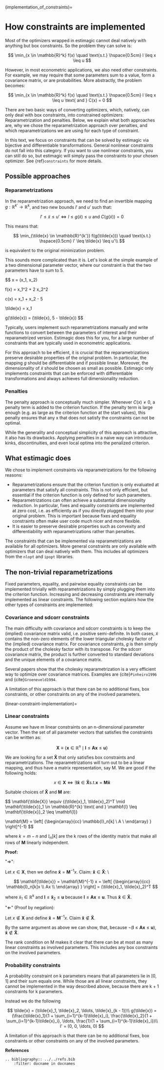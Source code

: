 (implementation_of_constraints)=

# How constraints are implemented

Most of the optimizers wrapped in estimagic cannot deal natively with anything but box
constraints. So the problem they can solve is:

$$
\min_{x \in \mathbb{R}^k} f(x) \quad \text{s.t.} \hspace{0.5cm} l \leq x \leq u
$$

However, in most econometric applications, we also need other constraints. For example,
we may require that some parameters sum to a value, form a covariance matrix, or are
probabilities. More abstractly, the problem becomes:

$$
\min_{x \in \mathbb{R}^k} f(x) \quad \text{s.t.} \hspace{0.5cm} l \leq x \leq u
\text{  and  } C(x) = 0
$$

There are two basic ways of converting optimizers, which, natively, can only deal with
box constraints, into constrained optimizers: Reparametrization and penalties. Below, we
explain what both approaches are, why we chose the reparametrization approach over
penalties, and which reparametrizations we are using for each type of constraint.

In this text, we focus on constraints that can be solved by estimagic via bijective and
differentiable transformations. General nonlinear constraints do not fall into this
category. If you want to use nonlinear constraints, you can still do so, but estimagic
will simply pass the constraints to your chosen optimizer. See {ref}`constraints` for
more details.

## Possible approaches

### Reparametrizations

In the reparametrization approach, we need to find an invertible mapping
$g : \mathbb{R}^{k'} \to \mathbb{R}^k$, and two new bounds $l'$ and $u'$ such that:

$$
l' \leq \tilde{x} \leq u' \iff l \leq g(\tilde{x}) \leq u \text {  and  }
C(g(\tilde{x})) = 0
$$

This means that:

$$
\min_{\tilde{x} \in \mathbb{R}^{k'}} f(g(\tilde{x})) \quad \text{s.t.}
\hspace{0.5cm} l' \leq \tilde{x} \leq u'\\
$$

is equivalent to the original minimization problem.

This sounds more complicated than it is. Let's look at the simple example of a two
dimensional parameter vector, where our constraint is that the two parameters have to
sum to 5.

$$
x = (x_1, x_2)

f(x) = x_1^2 + 2 x_2^2

c(x) = x_1 + x_2 - 5

\tilde{x} = x_1

g(\tilde{x}) = (\tilde{x}, 5 - \tilde{x})
$$

Typically, users implement such reparametrizations manually and write functions to
convert between the parameters of interest and their reparametrized version. Estimagic
does this for you, for a large number of constraints that are typically used in
econometric applications.

For this approach to be efficient, it is crucial that the reparametrizations preserve
desirable properties of the original problem. In particular, the mapping $g$ should be
differentiable and if possible linear. Moreover, the dimensionality of $\tilde{x}$
should be chosen as small as possible. Estimagic only implements constraints that can be
enforced with differentiable transformations and always achieves full dimensionality
reduction.

### Penalties

The penalty approach is conceptually much simpler. Whenever $C(x) \neq 0$, a penalty
term is added to the criterion function. If the penalty term is large enough (e.g. as
large as the criterion function at the start values), this penalty ensures that any x
that does not satisfy the constraints can not be optimal.

While the generality and conceptual simplicity of this approach is attractive, it also
has its drawbacks. Applying penalties in a naive way can introduce kinks,
discontinuities, and even local optima into the penalized criterion.

## What estimagic does

We chose to implement constraints via reparametrizations for the following reasons:

- Reparametrizations ensure that the criterion function is only evaluated at parameters
  that satisfy all constraints. This is not only efficient, but essential if the
  criterion function is only defined for such parameters.
- Reparametrizations can often achieve a substantial dimensionality reduction. In
  particular, fixes and equality constraints are implemented at zero cost, i.e. as
  efficiently as if you directly plugged them into your original problem. This is
  important because fixes and equality constraints often make user code much nicer and
  more flexible.
- It is easier to preserve desirable properties such as convexity and differentiability
  with reparametrizations rather than penalties.

The constraints that can be implemented via reparametrizations are available for all
optimizers. More general constraints are only available with optimizers that can deal
natively with them. This includes all optimizers from the `nlopt` and `ipopt` libraries.

## The non-trivial reparametrizations

Fixed parameters, equality, and pairwise equality constraints can be implemented
trivially with reparametrizations by simply plugging them into the criterion function.
Increasing and decreasing constraints are internally implemented as linear constraints.
The following section explains how the other types of constraints are implemented:

### Covariance and sdcorr constraints

The main difficulty with covariance and sdcorr constraints is to keep the (implied)
covariance matrix valid, i.e. positive semi-definite. In both cases, $\tilde{x}$
contains the non-zero elements of the lower triangular cholesky factor of the (implied)
covariance matrix. For covariance constraints, $g$ is then simply the product of the
cholesky factor with its transpose. For the sdcorr covariance matrix, the product is
further converted to standard deviations and the unique elements of a covariance matrix.

Several papers show that the cholesky reparametrization is a very efficient way to
optimize over covariance matrices. Examples are {cite}`Pinheiro1996` and
{cite}`Groeneveld1994`.

A limitation of this approach is that there can be no additional fixes, box constraints,
or other constraints on any of the involved parameters.

(linear-constraint-implementation)=

### Linear constraints

Assume we have m linear constraints on an n-dimensional parameter vector. Then the set
of all parameter vectors that satisfies the constraints can be written as:

$$
\mathbf{X} \equiv \{\mathbf{x} \in \mathbb{R}^n \mid \mathbf{l} \leq \mathbf{Ax}
\leq \mathbf{u}\}
$$

We are looking for a set $\mathbf{\tilde{X}}$ that only satisfies box constraints and
reparametrizations. The reparametrizations will turn out to be a linear mapping, and
thus have a matrix representation, say M. We are good if the following holds:

$$
x \in \mathbf{X} \iff \exists \mathbf{\tilde{x}} \in \mathbf{\tilde{X}} \text{s.t.}
\mathbf{x} = \mathbf{M\tilde{x}}
$$

Suitable choices of $\mathbf{\tilde{X}}$ and $\mathbf{M}$ are:

$$
\mathbf{\tilde{X}} \equiv \{(\tilde{x}_1, \tilde{x}_2)^T \mid \mathbf{\tilde{x}}_1
\in \mathbb{R}^{k} \text{ and } \mathbf{l} \leq \mathbf{\tilde{x}}_2 \leq \mathbf{l}\}

\mathbf{M} =
    \left[ {\begin{array}{cc}
    \mathbb{I}_n[k] \\
    A \\
    \end{array} } \right]^{-1}
$$

where $k = m - n$ and $\mathbb{I}_n[k]$ are the k rows of the identity matrix that make
all rows of $\mathbf{M}$ linearly independent.

**Proof:**

"$\Rightarrow$":

Let $x\in \mathbf{X}$, then we define $\mathbf{\tilde{x}} = \mathbf{M}^{-1} x$. Claim:
$\mathbf{\tilde{x}}  \in \mathbf{\tilde{X}}$: \\

$$
\mathbf{\tilde{x}}  = \mathbf{M}^{-1} x =   \left[ {\begin{array}{cc}      \mathbb{I}_n[k]x \\      Ax \\     \end{array} } \right]     = (\tilde{x}_1, \tilde{x}_2)^T
$$

where $\tilde{x}_1 \in \mathbb{R}^k$ and
$\mathbf{l} \leq \mathbf{\tilde{x}}_2 \leq \mathbf{u}$ because
$\mathbf{l} \leq \mathbf{Ax} \leq \mathbf{u}$. Thus
$\mathbf{\tilde{x}} \in \mathbf{\tilde{X}}$.

"$\Leftarrow$" (Proof by negation):

Let $x \not\in \mathbf{X}$ and define $\mathbf{\tilde{x}} = \mathbf{M}^{-1} x$. Claim
$\mathbf{\tilde{x}}  \not\in \mathbf{\tilde{X}}$.

By the same argument as above we can show, that, because
$\neg(\mathbf{l} \leq \mathbf{Ax} \leq \mathbf{u})$,
$\mathbf{\tilde{x}}  \not\in \mathbf{\tilde{X}}$.

The rank condition on M makes it clear that there can be at most as many linear
constraints as involved parameters. This includes any box constraints on the involved
parameters.

### Probability constraints

A probability constraint on k parameters means that all parameters lie in $[0, 1]$ and
their sum equals one. While those are all linear constraints, they cannot be implemented
in the way described above, because there are k + 1 constraints for k parameters.

Instead we do the following

$$
\tilde{x} = (\tilde{x}_1, \tilde{x}_2, \ldots, \tilde{x}_{k - 1})\\ g(\tilde{x}) = (\frac{\tilde{x}_1}{1 + \sum_{i=1}^{k-1}\tilde{x}_i}, \frac{\tilde{x}_2}{1 + \sum_{i=1}^{k-1}\tilde{x}_i}, \ldots, \frac{1}{1 + \sum_{i=1}^{k-1}\tilde{x}_i})\\ l' = (0, 0, \ldots, 0)
$$

A limitation of this approach is that there can be no additional fixes, box constraints
or other constraints on any of the involved parameters.

**References**

```{eval-rst}
.. bibliography:: ../../refs.bib
    :filter: docname in docnames
```
